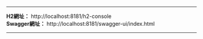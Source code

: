 ***
**H2網址：** http://localhost:8181/h2-console  
**Swagger網址：** http://localhost:8181/swagger-ui/index.html
***